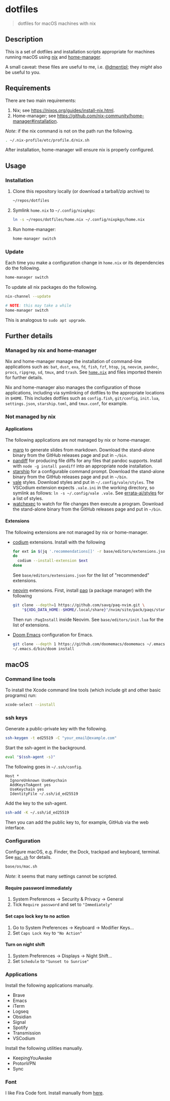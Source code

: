 # dotfiles

> dotfiles for macOS machines with nix

## Description

This is a set of dotfiles and installation scripts appropriate for machines running macOS using [nix](https://nixos.org/) and [home-manager](https://github.com/nix-community/home-manager).

A small caveat: these files are useful to me, i.e. [@dmentipl](https://github.com/dmentipl); they *might* also be useful to you.

## Requirements

There are two main requirements:

1. Nix; see <https://nixos.org/guides/install-nix.html>.
2. Home-manager; see <https://github.com/nix-community/home-manager#installation>.

*Note*: if the nix command is not on the path run the following.

```zsh
. ~/.nix-profile/etc/profile.d/nix.sh
```

After installation, home-manager will ensure nix is properly configured.

## Usage

### Installation

1. Clone this repository locally (or download a tarball/zip archive) to

    ```zsh
    ~/repos/dotfiles
    ```

2. Symlink `home.nix` to `~/.config/nixpkgs`:

    ```zsh
    ln -s ~/repos/dotfiles/home.nix ~/.config/nixpkgs/home.nix
    ```

3. Run home-manager:

    ```zsh
    home-manager switch
    ```

### Update

Each time you make a configuration change in `home.nix` or its dependencies do the following.

```zsh
home-manager switch
```

To update all nix packages do the following.

```zsh
nix-channel --update

# NOTE: this may take a while
home-manager switch
```

This is analogous to `sudo apt upgrade`.

## Further details

### Managed by nix and home-manager

Nix and home-manager manage the installation of command-line applications such as: `bat`, `dust`, `exa`, `fd`, `fish`, `fzf`, `htop`, `jq`, `neovim`, `pandoc`, `procs`, `ripgrep`, `sd`, `tmux`, and `trash`. See [`home.nix`](home.nix) and files imported therein for further details.

Nix and home-manager also manages the configuration of those applications, including via symlinking of dotfiles to the appropriate locations in `$HOME`. This includes dotfiles such as `config.fish`, `git/config`, `init.lua`, `settings.json`, `starship.toml`, and `tmux.conf`, for example.

### Not managed by nix

#### Applications

The following applications are not managed by nix or home-manager.

- [marp](https://github.com/marp-team/marp-cli) to generate slides from markdown. Download the stand-alone binary from the GitHub releases page and put in `~/bin`.
- [pandiff](https://github.com/davidar/pandiff) for producing file diffs for any files that pandoc supports. Install with `node -g install pandiff` into an appropriate node installation.
- [starship](https://github.com/starship/starship) for a configurable command prompt. Download the stand-alone binary from the GitHub releases page and put in `~/bin`.
- [vale](https://github.com/errata-ai/vale) styles. Download styles and put in `~/.config/vale/styles`. The VSCodium extension expects `.vale.ini` in the working directory, so symlink as follows: `ln -s ~/.config/vale .vale`. See [errata-ai/styles](https://github.com/errata-ai/styles) for a list of styles.
- [watchexec](https://github.com/watchexec/watchexec) to watch for file changes then execute a program. Download the stand-alone binary from the GitHub releases page and put in `~/bin`.

#### Extensions

The following extensions are not managed by nix or home-manager.

- [codium](https://vscodium.com/) extensions. Install with the following

    ```zsh
    for ext in $(jq '.recommendations[]' -r base/editors/extensions.json)
    do
      codium --install-extension $ext
    done
    ```

    See `base/editors/extensions.json` for the list of "recommended" extensions.

- [neovim](https://neovim.io/) extensions. First, install [paq](https://github.com/savq/paq-nvim) (a package manager) with the following

    ```zsh
    git clone --depth=1 https://github.com/savq/paq-nvim.git \
        "${XDG_DATA_HOME:-$HOME/.local/share}"/nvim/site/pack/paqs/start/paq-nvim
    ```

  Then run `:PaqInstall` inside Neovim. See `base/editors/init.lua` for the list of extensions.

- [Doom Emacs](https://github.com/doomemacs/doomemacs) configuration for Emacs.

    ```zsh
    git clone --depth 1 https://github.com/doomemacs/doomemacs ~/.emacs.d
    ~/.emacs.d/bin/doom install
    ```

## macOS

### Command line tools

To install the Xcode command line tools (which include git and other basic programs) run:

```zsh
xcode-select --install
```

### ssh keys

Generate a public-private key with the following.

```zsh
ssh-keygen -t ed25519 -C "your_email@example.com"
```

Start the ssh-agent in the background.

```zsh
eval "$(ssh-agent -s)"
```

The following goes in `~/.ssh/config`.

```text
Host *
  IgnoreUnknown UseKeychain
  AddKeysToAgent yes
  UseKeychain yes
  IdentityFile ~/.ssh/id_ed25519
```

Add the key to the ssh-agent.

```zsh
ssh-add -K ~/.ssh/id_ed25519
```

Then you can add the public key to, for example, GitHub via the web interface.

### Configuration

Configure macOS, e.g. Finder, the Dock, trackpad and keyboard, terminal. See [`mac.sh`](base/os/mac.sh) for details.

```zsh
base/os/mac.sh
```

*Note*: it seems that many settings cannot be scripted.

#### Require password immediately

1. System Preferences -> Security & Privacy -> General
2. Tick `Require password` and set to `"Immediately"`

#### Set caps lock key to no action

1. Go to System Preferences -> Keyboard -> Modifier Keys...
2. Set `Caps Lock Key` to `"No Action"`

#### Turn on night shift

1. System Preferences -> Displays -> Night Shift...
2. Set `Schedule` to `"Sunset to Sunrise"`

### Applications

Install the following applications manually.

- Brave
- Emacs
- iTerm
- Logseq
- Obsidian
- Signal
- Spotify
- Transmission
- VSCodium

Install the following utilities manually.

- KeepingYouAwake
- ProtonVPN
- Sync

### Font

I like Fira Code font. Install manually from [here](https://github.com/tonsky/FiraCode).
